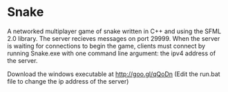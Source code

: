 Snake
=====

A networked multiplayer game of snake written in C++ and using the SFML 2.0 library. 
The server recieves messages on port 29999. When the server is waiting for connections to begin the game, clients must connect by running Snake.exe with one command line argument: the ipv4 address of the server.

Download the windows executable at http://goo.gl/qQoDn (Edit the run.bat file to change the ip address of the server)